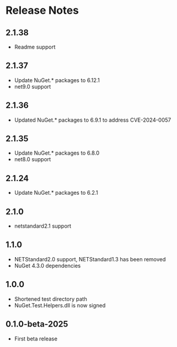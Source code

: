 # Release Notes

## 2.1.38
* Readme support

## 2.1.37
* Update NuGet.* packages to 6.12.1
* net9.0 support

## 2.1.36
* Updated NuGet.* packages to 6.9.1 to address CVE-2024-0057

## 2.1.35
* Update NuGet.* packages to 6.8.0
* net8.0 support

## 2.1.24
* Update NuGet.* packages to 6.2.1

## 2.1.0
* netstandard2.1 support

## 1.1.0
* NETStandard2.0 support, NETStandard1.3 has been removed
* NuGet 4.3.0 dependencies

## 1.0.0
* Shortened test directory path
* NuGet.Test.Helpers.dll is now signed

## 0.1.0-beta-2025
* First beta release